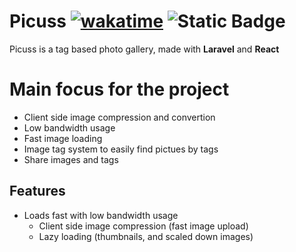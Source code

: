 # Picuss [![wakatime](https://wakatime.com/badge/user/e4aa98a2-74f7-4262-9148-ce908ef17a57/project/6452b655-83e2-4d8d-ac67-6fa1388dd244.svg)](https://wakatime.com/badge/user/e4aa98a2-74f7-4262-9148-ce908ef17a57/project/6452b655-83e2-4d8d-ac67-6fa1388dd244) ![Static Badge](https://img.shields.io/badge/Krigga-approved-blue)
Picuss is a tag based photo gallery, made with **Laravel** and **React**

# Main focus for the project
- Client side image compression and convertion
- Low bandwidth usage
- Fast image loading
- Image tag system to easily find pictues by tags
- Share images and tags

## Features
- Loads fast with low bandwidth usage
    - Client side image compression (fast image upload)
    - Lazy loading (thumbnails, and scaled down images)
